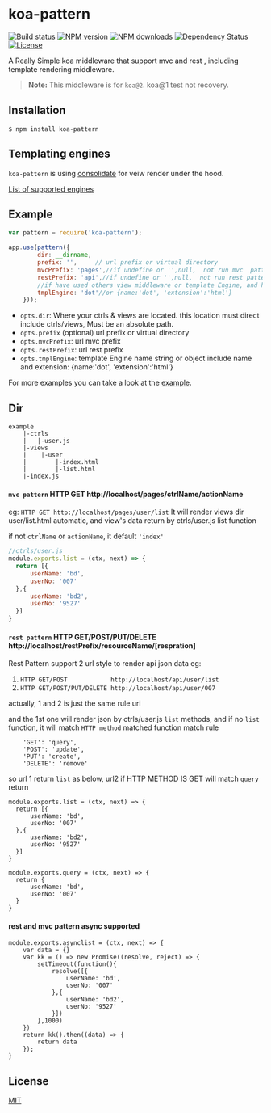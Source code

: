 # koa-pattern

[![Build status][travis-image]][travis-url]
[![NPM version][npm-image]][npm-url]
[![NPM downloads][npm-downloads-image]][npm-url]
[![Dependency Status][david-image]][david-url]
[![License][license-image]][license-url]

A Really Simple koa middleware that support mvc and rest , including template rendering middleware.

> **Note:** This middleware is for `koa@2`. koa@1 test not recovery.

## Installation

```
$ npm install koa-pattern
```

## Templating engines

`koa-pattern` is using [consolidate](https://github.com/tj/consolidate.js) for veiw render under the hood.

[List of supported engines](https://github.com/tj/consolidate.js#supported-template-engines)

## Example

```js
var pattern = require('koa-pattern');

app.use(pattern({
        dir: __dirname,
        prefix: '',     // url prefix or virtual directory
        mvcPrefix: 'pages',//if undefine or '',null,  not run mvc  pattern
        restPrefix: 'api',//if undefine or '',null,  not run rest pattern
        //if have used others view middleware or template Engine, and has ctx.render method, can not config tmplEngine
        tmplEngine: 'dot'//or {name:'dot', 'extension':'html'}
    }));
```
* `opts.dir`: Where your ctrls & views are located. this location must direct include ctrls/views, Must be an absolute path.
* `opts.prefix` (optional) url prefix or virtual directory
* `opts.mvcPrefix`: url mvc prefix
* `opts.restPrefix`: url rest prefix
* `opts.tmplEngine`: template Engine name string or object include name and extension: {name:'dot', 'extension':'html'}

For more examples you can take a look at the [example](./example/index.js).

## Dir
```
example
    |-ctrls
    |   |-user.js
    |-views
    |    |-user
    |        |-index.html
    |        |-list.html
    |-index.js
```
#### `mvc pattern` HTTP GET http://localhost/pages/ctrlName/actionName
eg: `HTTP GET http://localhost/pages/user/list`
It will render views dir user/list.html automatic, and view's data return by ctrls/user.js list function

if not `ctrlName` or `actionName`, it default `'index'`

```js
//ctrls/user.js
module.exports.list = (ctx, next) => {
  return [{
      userName: 'bd',
      userNo: '007'
  },{
      userName: 'bd2',
      userNo: '9527'
  }]
}
```

#### `rest pattern` HTTP GET/POST/PUT/DELETE  http://localhost/restPrefix/resourceName/[respration]
Rest Pattern support 2 url style to render api json data
eg:
1. `HTTP GET/POST            http://localhost/api/user/list`
2. `HTTP GET/POST/PUT/DELETE http://localhost/api/user/007`

actually, 1 and 2 is just the same rule url

and the 1st one will render json by ctrls/user.js `list` methods, and if no `list` function,
it will match `HTTP method` matched function
match rule
```
    'GET': 'query',
    'POST': 'update',
    'PUT': 'create',
    'DELETE': 'remove'
```
so url 1 return `list` as below, url2 if HTTP METHOD IS GET will match `query` return
```
module.exports.list = (ctx, next) => {
  return [{
      userName: 'bd',
      userNo: '007'
  },{
      userName: 'bd2',
      userNo: '9527'
  }]
}

module.exports.query = (ctx, next) => {
  return {
      userName: 'bd',
      userNo: '007'
  }
}
```

#### rest and mvc pattern async supported
```
module.exports.asynclist = (ctx, next) => {
    var data = {}
    var kk = () => new Promise((resolve, reject) => {
        setTimeout(function(){
            resolve([{
                userName: 'bd',
                userNo: '007'
            },{
                userName: 'bd2',
                userNo: '9527'
            }])
        },1000)
    })
    return kk().then((data) => {
        return data
    });
}
```
## License

[MIT](./license)

[travis-image]: https://img.shields.io/travis/ccjoe/koa-pattern.svg?style=flat-square
[travis-url]: https://travis-ci.org/ccjoe/koa-pattern
[npm-image]: https://img.shields.io/npm/v/koa-pattern.svg?style=flat-square
[npm-downloads-image]: https://img.shields.io/npm/dm/koa-pattern.svg?style=flat-square
[npm-url]: https://npmjs.org/package/koa-pattern
[david-image]: http://img.shields.io/david/ccjoe/koa-pattern.svg?style=flat-square
[david-url]: https://david-dm.org/ccjoe/koa-pattern
[license-image]: http://img.shields.io/npm/l/koa-pattern.svg?style=flat-square
[license-url]: ./license
